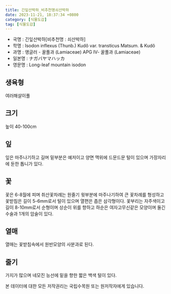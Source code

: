 ```yaml
---
title: 긴잎산박하_비추천명쇠산박하
date: 2023-11-21, 18:37:34 +0800
category: [식물도감]
tag: [식물도감]
---
```




- 국명 : 긴잎산박하[비추천명 : 쇠산박하]
- 학명 : Isodon inflexus (Thunb.) Kudô var. transticus Matsum. & Kudô
- 과명 : 앵글러 - 꿀풀과 (Lamiaceae) APG Ⅳ- 꿀풀과 (Lamiaceae)
- 일본명 : ナガバヤマハッカ
- 영문명 : Long-leaf mountain isodon


## 생육형
여러해살이풀
## 크기
높이 40-100cm
## 잎
잎은 마주나기하고 길며 밑부분은 예저이고 양면 맥위에 드문드문 털이 있으며 가장자리에 둔한 톱니가 있다.
## 꽃
꽃은 6-8월에 피며 취산꽃차례는 원줄기 윗부분에 마주나기하여 큰 꽃차례를 형성하고 꽃받침은 길이 5-6mm로서 털이 있으며 열편은 좁은 삼각형이다. 꽃부리는 자주색이고 길이 8-10mm로서 순형이며 상순이 위를 향하고 하순은 여자고무신같은 모양이며 둘긴수술과 1개의 암술이 있다.
## 열매
열매는 꽃받침속에서 원반모양의 사분과로 된다.
## 줄기
가지가 많으며 네모진 능선에 밑을 향한 짧은 백색 털이 있다.






본 데이터에 대한 모든 저작권리는 국립수목원 또는 원저작자에게 있습니다.
